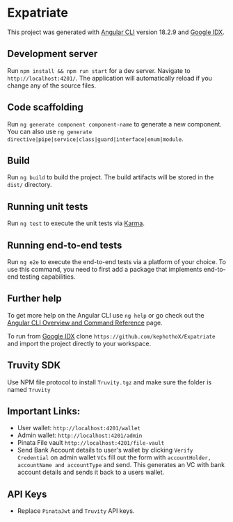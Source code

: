 # Expatriate

This project was generated with [Angular CLI](https://github.com/angular/angular-cli) version 18.2.9 and [Google IDX](https://idx.google.com/).

## Development server

Run `npm install && npm run start` for a dev server. Navigate to `http://localhost:4201/`. The application will automatically reload if you change any of the source files.

## Code scaffolding

Run `ng generate component component-name` to generate a new component. You can also use `ng generate directive|pipe|service|class|guard|interface|enum|module`.

## Build

Run `ng build` to build the project. The build artifacts will be stored in the `dist/` directory.

## Running unit tests

Run `ng test` to execute the unit tests via [Karma](https://karma-runner.github.io).

## Running end-to-end tests

Run `ng e2e` to execute the end-to-end tests via a platform of your choice. To use this command, you need to first add a package that implements end-to-end testing capabilities.

## Further help

To get more help on the Angular CLI use `ng help` or go check out the [Angular CLI Overview and Command Reference](https://angular.dev/tools/cli) page.


To run from [Google IDX](https://idx.google.com) clone `https://github.com/kephothoX/Expatriate` and import the project directly to your workspace.

## Truvity SDK
Use NPM file protocol to install `Truvity.tgz` and make sure the folder is named `Truvity`

## Important Links:
- User wallet:  `http://localhost:4201/wallet`
- Admin wallet: `http://localhost:4201/admin`
- Pinata File vault `http://localhost:4201/file-vault`
- Send Bank Account details to user's wallet by clicking `Verify Credential` on admin wallet `VCs` fill out the form with `accountHolder, accountName and accountType` and send. This generates an VC with bank account details and sends it back to a users wallet.

## API Keys
- Replace `PinataJwt` and `Truvity` API keys.


